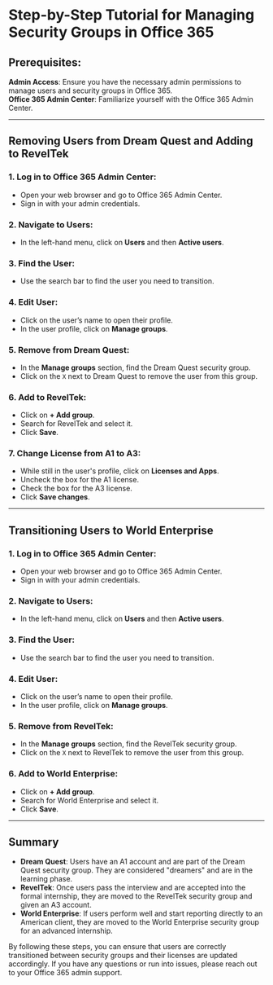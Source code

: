 # Step-by-Step Tutorial for Managing Security Groups in Office 365

## Prerequisites:

**Admin Access**: Ensure you have the necessary admin permissions to manage users and security groups in Office 365.  
**Office 365 Admin Center**: Familiarize yourself with the Office 365 Admin Center.

---

## Removing Users from Dream Quest and Adding to RevelTek

### 1. Log in to Office 365 Admin Center:
- Open your web browser and go to Office 365 Admin Center.
- Sign in with your admin credentials.

### 2. Navigate to Users:
- In the left-hand menu, click on **Users** and then **Active users**.

### 3. Find the User:
- Use the search bar to find the user you need to transition.

### 4. Edit User:
- Click on the user’s name to open their profile.
- In the user profile, click on **Manage groups**.

### 5. Remove from Dream Quest:
- In the **Manage groups** section, find the Dream Quest security group.
- Click on the `X` next to Dream Quest to remove the user from this group.

### 6. Add to RevelTek:
- Click on **+ Add group**.
- Search for RevelTek and select it.
- Click **Save**.

### 7. Change License from A1 to A3:
- While still in the user's profile, click on **Licenses and Apps**.
- Uncheck the box for the A1 license.
- Check the box for the A3 license.
- Click **Save changes**.

---

## Transitioning Users to World Enterprise

### 1. Log in to Office 365 Admin Center:
- Open your web browser and go to Office 365 Admin Center.
- Sign in with your admin credentials.

### 2. Navigate to Users:
- In the left-hand menu, click on **Users** and then **Active users**.

### 3. Find the User:
- Use the search bar to find the user you need to transition.

### 4. Edit User:
- Click on the user’s name to open their profile.
- In the user profile, click on **Manage groups**.

### 5. Remove from RevelTek:
- In the **Manage groups** section, find the RevelTek security group.
- Click on the `X` next to RevelTek to remove the user from this group.

### 6. Add to World Enterprise:
- Click on **+ Add group**.
- Search for World Enterprise and select it.
- Click **Save**.

---

## Summary

- **Dream Quest**: Users have an A1 account and are part of the Dream Quest security group. They are considered "dreamers" and are in the learning phase.
- **RevelTek**: Once users pass the interview and are accepted into the formal internship, they are moved to the RevelTek security group and given an A3 account.
- **World Enterprise**: If users perform well and start reporting directly to an American client, they are moved to the World Enterprise security group for an advanced internship.

By following these steps, you can ensure that users are correctly transitioned between security groups and their licenses are updated accordingly. If you have any questions or run into issues, please reach out to your Office 365 admin support.
